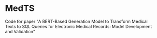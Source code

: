 # MedTS
Code for paper "A BERT-Based Generation Model to Transform Medical Texts to SQL Queries for Electronic Medical Records: Model Development and Validation"
